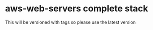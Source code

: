 # aws-web-servers complete stack
This will be versioned with tags so please use the latest version


